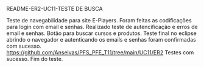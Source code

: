 README-ER2-UC11-TESTE DE BUSCA 

Teste de navegabilidade para site E-Players.
Foram feitas as codificações para login com email e senhas. 
Realizado teste de autencificação e erros de email e senhas.
Botão para buscar cursos e produtos.
Teste final no eclipse abrindo o navegador e autenticando os emails e senhas foram confirmadas com sucesso.
https://github.com/Anselvas/PFS_PFE_T11/tree/main/UC11/ER2
Testes com sucesso.
Fim do teste.

